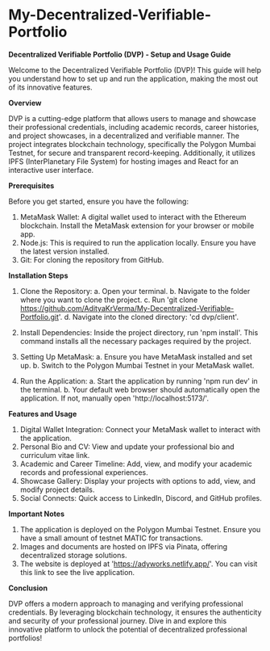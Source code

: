 # My-Decentralized-Verifiable-Portfolio

**Decentralized Verifiable Portfolio (DVP) - Setup and Usage Guide**

Welcome to the Decentralized Verifiable Portfolio (DVP)! This guide will help you understand how to set up and run the application, making the most out of its innovative features.


**Overview**

DVP is a cutting-edge platform that allows users to manage and showcase their professional credentials, including academic records, career histories, and project showcases, in a decentralized and verifiable manner. The project integrates blockchain technology, specifically the Polygon Mumbai Testnet, for secure and transparent record-keeping. Additionally, it utilizes IPFS (InterPlanetary File System) for hosting images and React for an interactive user interface.


**Prerequisites**

Before you get started, ensure you have the following:
1. MetaMask Wallet: A digital wallet used to interact with the Ethereum blockchain. Install the MetaMask extension for your browser or mobile app.
2. Node.js: This is required to run the application locally. Ensure you have the latest version installed.
3. Git: For cloning the repository from GitHub.


**Installation Steps**

1. Clone the Repository:
     a. Open your terminal.
     b. Navigate to the folder where you want to clone the project.
     c. Run 'git clone https://github.com/AdityaKrVerma/My-Decentralized-Verifiable-Portfolio.git'.
     d. Navigate into the cloned directory: 'cd dvp/client'.

2. Install Dependencies: Inside the project directory, run 'npm install'. This command installs all the necessary packages required by the project.

3. Setting Up MetaMask:
     a. Ensure you have MetaMask installed and set up.
     b. Switch to the Polygon Mumbai Testnet in your MetaMask wallet.

4. Run the Application:
     a. Start the application by running 'npm run dev' in the terminal.
     b. Your default web browser should automatically open the application. If not, manually open 'http://localhost:5173/'.


**Features and Usage**

1. Digital Wallet Integration: Connect your MetaMask wallet to interact with the application.
2. Personal Bio and CV: View and update your professional bio and curriculum vitae link.
3. Academic and Career Timeline: Add, view, and modify your academic records and professional experiences.
4. Showcase Gallery: Display your projects with options to add, view, and modify project details.
5. Social Connects: Quick access to LinkedIn, Discord, and GitHub profiles.


**Important Notes**

1. The application is deployed on the Polygon Mumbai Testnet. Ensure you have a small amount of testnet MATIC for transactions.
2. Images and documents are hosted on IPFS via Pinata, offering decentralized storage solutions.
3. The website is deployed at 'https://adyworks.netlify.app/'. You can visit this link to see the live application.


**Conclusion**

DVP offers a modern approach to managing and verifying professional credentials. By leveraging blockchain technology, it ensures the authenticity and security of your professional journey. Dive in and explore this innovative platform to unlock the potential of decentralized professional portfolios!
